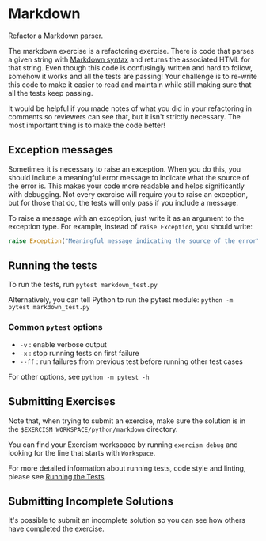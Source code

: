 # Markdown

Refactor a Markdown parser.

The markdown exercise is a refactoring exercise. There is code that parses a given string
with [Markdown syntax](https://guides.github.com/features/mastering-markdown/) and returns the associated HTML for that
string. Even though this code is confusingly written and hard to follow, somehow it works and all the tests are passing!
Your challenge is to re-write this code to make it easier to read and maintain while still making sure that all the
tests keep passing.

It would be helpful if you made notes of what you did in your refactoring in comments so reviewers can see that, but it
isn't strictly necessary. The most important thing is to make the code better!

## Exception messages

Sometimes it is necessary to raise an exception. When you do this, you should include a meaningful error message to
indicate what the source of the error is. This makes your code more readable and helps significantly with debugging. Not
every exercise will require you to raise an exception, but for those that do, the tests will only pass if you include a
message.

To raise a message with an exception, just write it as an argument to the exception type. For example, instead of
`raise Exception`, you should write:

```python
raise Exception("Meaningful message indicating the source of the error")
```

## Running the tests

To run the tests, run `pytest markdown_test.py`

Alternatively, you can tell Python to run the pytest module:
`python -m pytest markdown_test.py`

### Common `pytest` options

- `-v` : enable verbose output
- `-x` : stop running tests on first failure
- `--ff` : run failures from previous test before running other test cases

For other options, see `python -m pytest -h`

## Submitting Exercises

Note that, when trying to submit an exercise, make sure the solution is in the `$EXERCISM_WORKSPACE/python/markdown`
directory.

You can find your Exercism workspace by running `exercism debug` and looking for the line that starts with `Workspace`.

For more detailed information about running tests, code style and linting, please
see [Running the Tests](http://exercism.io/tracks/python/tests).

## Submitting Incomplete Solutions

It's possible to submit an incomplete solution so you can see how others have completed the exercise.
